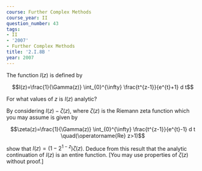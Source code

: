 ```yaml
---
course: Further Complex Methods
course_year: II
question_number: 43
tags:
- II
- '2007'
- Further Complex Methods
title: '2.I.8B '
year: 2007
---
```



The function $I(z)$ is defined by

$$I(z)=\frac{1}{\Gamma(z)} \int_{0}^{\infty} \frac{t^{z-1}}{e^{t}+1} d t$$

For what values of $z$ is $I(z)$ analytic?

By considering $I(z)-\zeta(z)$, where $\zeta(z)$ is the Riemann zeta function which you may assume is given by

$$\zeta(z)=\frac{1}{\Gamma(z)} \int_{0}^{\infty} \frac{t^{z-1}}{e^{t}-1} d t \quad(\operatorname{Re} z>1)$$

show that $I(z)=\left(1-2^{1-z}\right) \zeta(z)$. Deduce from this result that the analytic continuation of $I(z)$ is an entire function. [You may use properties of $\zeta(z)$ without proof.]